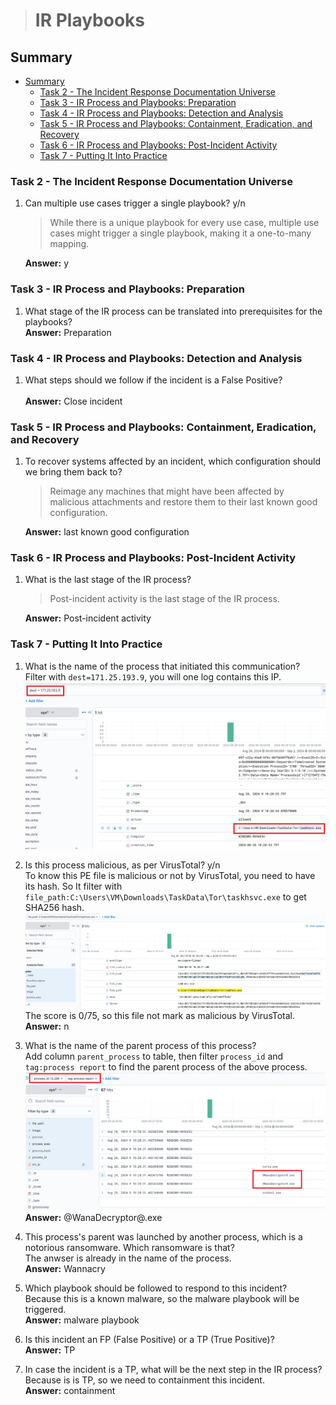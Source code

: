 > # IR Playbooks

## Summary
- [Summary](#summary)
  - [Task 2 - The Incident Response Documentation Universe](#task-2---the-incident-response-documentation-universe)
  - [Task 3 - IR Process and Playbooks: Preparation](#task-3---ir-process-and-playbooks-preparation)
  - [Task 4 - IR Process and Playbooks: Detection and Analysis](#task-4---ir-process-and-playbooks-detection-and-analysis)
  - [Task 5 - IR Process and Playbooks: Containment, Eradication, and Recovery](#task-5---ir-process-and-playbooks-containment-eradication-and-recovery)
  - [Task 6 - IR Process and Playbooks: Post-Incident Activity](#task-6---ir-process-and-playbooks-post-incident-activity)
  - [Task 7 - Putting It Into Practice](#task-7---putting-it-into-practice)

### Task 2 - The Incident Response Documentation Universe
1. Can multiple use cases trigger a single playbook? y/n<br>
    >  While there is a unique playbook for every use case, multiple use cases might trigger a single playbook, making it a one-to-many mapping. 

    **Answer:** y

### Task 3 - IR Process and Playbooks: Preparation
1. What stage of the IR process can be translated into prerequisites for the playbooks?<br>
    **Answer:** Preparation

### Task 4 - IR Process and Playbooks: Detection and Analysis
1. What steps should we follow if the incident is a False Positive?<br>    
    **Answer:** Close incident

### Task 5 - IR Process and Playbooks: Containment, Eradication, and Recovery
1. To recover systems affected by an incident, which configuration should we bring them back to?<br>
    > Reimage any machines that might have been affected by malicious attachments and restore them to their last known good configuration.

    **Answer:** last known good configuration

### Task 6 - IR Process and Playbooks: Post-Incident Activity
1. What is the last stage of the IR process?<br>
    > Post-incident activity is the last stage of the IR process.

    **Answer:** Post-incident activity

### Task 7 - Putting It Into Practice
1. What is the name of the process that initiated this communication?<br>
    Filter with `dest=171.25.193.9`, you will one log contains this IP.<br>
    ![](images/1.png)<br>

1. Is this process malicious, as per VirusTotal? y/n<br>
    To know this PE file is malicious or not by VirusTotal, you need to have its hash. So It filter with `file_path:C:\Users\VM\Downloads\TaskData\Tor\taskhsvc.exe` to get SHA256 hash.<br>
    ![](images/2.png)<br>
    The score is 0/75, so this file not mark as malicious by VirusTotal.<br>
    **Answer:** n

1. What is the name of the parent process of this process?<br>
    Add column `parent_process` to table, then filter `process_id` and `tag:process report` to find the parent process of the above process.<br>
    ![](images/4.png)<br>
    **Answer:** @WanaDecryptor@.exe

1. This process's parent was launched by another process, which is a notorious ransomware. Which ransomware is that?<br>
    The anwser is already in the name of the process.<br>
    **Answer:** Wannacry

1. Which playbook should be followed to respond to this incident?<br>
    Because this is a known malware, so the malware playbook will be triggered.<br>
    **Answer:** malware playbook

1. Is this incident an FP (False Positive) or a TP (True Positive)?<br>
    **Answer:** TP

1. In case the incident is a TP, what will be the next step in the IR process?<br>
    Because is is TP, so we need to containment this incident.<br>
    **Answer:** containment


